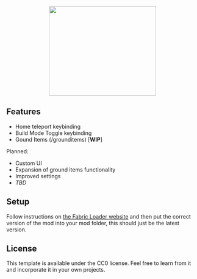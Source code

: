 <p align = "center">
   <img width="280" height="235" src="https://user-images.githubusercontent.com/62683395/156620547-ea718817-fefc-4bf1-82bb-21624077af34.png">
</p>

## Features

* Home teleport keybinding
* Build Mode Toggle keybinding
* Gound Items (/grounditems) [**WIP**]

Planned:
* Custom UI
* Expansion of ground items functionality
* Improved settings
* *TBD*

## Setup

Follow instructions on [the Fabric Loader website](https://fabricmc.net/) and then put the correct version of the mod into your mod folder, this should just be the latest version. 

## License

This template is available under the CC0 license. Feel free to learn from it and incorporate it in your own projects.

